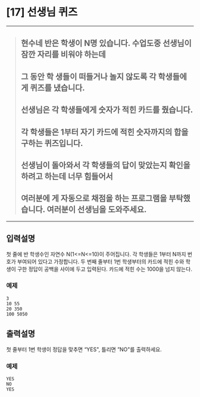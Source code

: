 
# [17] 선생님 퀴즈
---

> ## 현수네 반은 학생이 N명 있습니다. 수업도중 선생님이 잠깐 자리를 비워야 하는데 
> ## 그 동안 학 생들이 떠들거나 놀지 않도록 각 학생들에게 퀴즈를 냈습니다.
> ## 선생님은 각 학생들에게 숫자가 적힌 카드를 줬습니다. 
> ## 각 학생들은 1부터 자기 카드에 적힌 숫자까지의 합을 구하는 퀴즈입니다.
> ## 선생님이 돌아와서 각 학생들의 답이 맞았는지 확인을 하려고 하는데 너무 힘들어서 
> ## 여러분에 게 자동으로 채점을 하는 프로그램을 부탁했습니다. 여러분이 선생님을 도와주세요.

---

## 입력설명
첫 줄에 반 학생수인 자연수 N(1<=N<=10)이 주어집니다.
각 학생들은 1부터 N까지 번호가 부여되어 있다고 가정합니다.
두 번째 줄부터 1번 학생부터의 카드에 적힌 수와 학생이 구한 정답이 공백을 사이에 두고 입력된다. 
카드에 적힌 수는 1000을 넘지 않는다.

### 예제
```
3
10 55
20 350 
100 5050
```

## 출력설명
첫 줄부터 1번 학생이 정답을 맞추면 “YES", 틀리면 ”NO"를 출력하세요.

### 예제

```
YES
NO
YES
```


